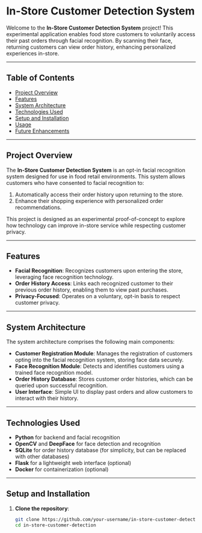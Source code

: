 # In-Store Customer Detection System

Welcome to the **In-Store Customer Detection System** project! This experimental application enables food store customers to voluntarily access their past orders through facial recognition. By scanning their face, returning customers can view order history, enhancing personalized experiences in-store.

---

## Table of Contents
- [Project Overview](#project-overview)
- [Features](#features)
- [System Architecture](#system-architecture)
- [Technologies Used](#technologies-used)
- [Setup and Installation](#setup-and-installation)
- [Usage](#usage)
- [Future Enhancements](#future-enhancements)

---

## Project Overview
The **In-Store Customer Detection System** is an opt-in facial recognition system designed for use in food retail environments. This system allows customers who have consented to facial recognition to:
1. Automatically access their order history upon returning to the store.
2. Enhance their shopping experience with personalized order recommendations.

This project is designed as an experimental proof-of-concept to explore how technology can improve in-store service while respecting customer privacy.

---

## Features
- **Facial Recognition**: Recognizes customers upon entering the store, leveraging face recognition technology.
- **Order History Access**: Links each recognized customer to their previous order history, enabling them to view past purchases.
- **Privacy-Focused**: Operates on a voluntary, opt-in basis to respect customer privacy.

---

## System Architecture
The system architecture comprises the following main components:
- **Customer Registration Module**: Manages the registration of customers opting into the facial recognition system, storing face data securely.
- **Face Recognition Module**: Detects and identifies customers using a trained face recognition model.
- **Order History Database**: Stores customer order histories, which can be queried upon successful recognition.
- **User Interface**: Simple UI to display past orders and allow customers to interact with their history.

---

## Technologies Used
- **Python** for backend and facial recognition
- **OpenCV** and **DeepFace** for face detection and recognition
- **SQLite** for order history database (for simplicity, but can be replaced with other databases)
- **Flask** for a lightweight web interface (optional)
- **Docker** for containerization (optional)

---

## Setup and Installation

1. **Clone the repository**:
   ```bash
   git clone https://github.com/your-username/in-store-customer-detection.git
   cd in-store-customer-detection
